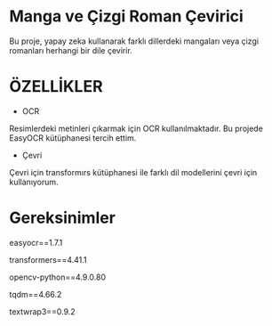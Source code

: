 # Manga ve Çizgi Roman Çevirici

Bu proje, yapay zeka kullanarak farklı dillerdeki mangaları veya çizgi romanları herhangi bir dile çevirir.

# ÖZELLİKLER


* OCR

Resimlerdeki metinleri çıkarmak için OCR kullanılmaktadır. Bu projede EasyOCR kütüphanesi tercih ettim. 

* Çevri 

Çevri için transformırs kütüphanesi ile farklı dil modellerini çevri için kullanıyorum.


# Gereksinimler

easyocr==1.7.1

transformers==4.41.1

opencv-python==4.9.0.80

tqdm==4.66.2

textwrap3==0.9.2 

